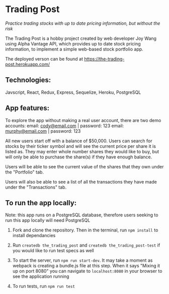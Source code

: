 # Trading Post

_Practice trading stocks with up to date pricing information, but without the risk_

The Trading Post is a hobby project created by web developer Joy Wang using Alpha Vantage API, which provides up to date stock pricing information, to implement a simple web-based stock portfolio app.

The deployed verson can be found at https://the-trading-post.herokuapp.com/

## Technologies:

Javscript, React, Redux, Express, Sequelize, Heroku, PostgreSQL

## App features:

To explore the app without making a real user account, there are two demo accounts:
email: cody@email.com | password: 123
email: murphy@email.com | password: 123

All new users start off with a balance of $50,000. Users can search for stocks by their ticker symbol and will see the current price per share it is listed as. They may enter whole number shares they would like to buy, but will only be able to purchase the share(s) if they have enough balance.

Users will be able to see the current value of the shares that they own under the "Portfolio" tab.

Users will also be able to see a list of all the transactions they have made under the "Transactions" tab.

## To run the app locally:

Note: this app runs on a PostgreSQL database, therefore users seeking to run this app locally will need PostgreSQL

1.  Fork and clone the repository. Then in the terminal, run `npm install` to install dependancies

2.  Run `createdb the_trading_post` and `createdb the_trading_post-test` if you would like to run test specs as well

3.  To start the server, run `npm run start-dev`. It may take a moment as webpack is creating a bundle.js file at this step. When it says "Mixing it up on port 8080" you can navigate to `localhost:8080` in your browser to see the application running

4.  To run tests, run `npm run test`
